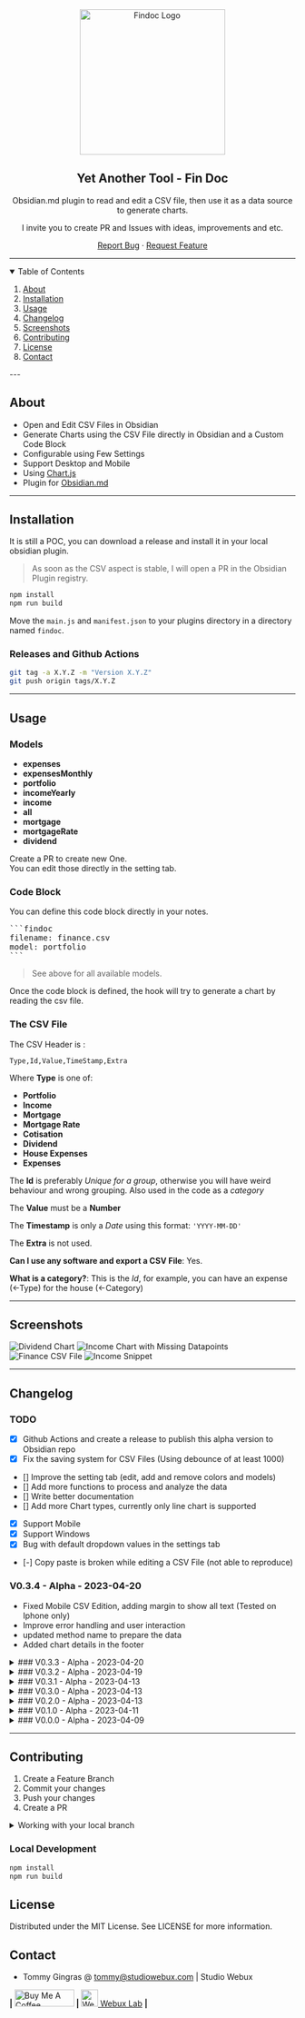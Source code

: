 <div align="center">

<img src="./docs/findoc-logo-256.png" alt="Findoc Logo" width="256">

<h2>Yet Another Tool - Fin Doc</h2>

<p>Obsidian.md plugin to read and edit a CSV file, then use it as a data source to generate charts.</p>
<p>I invite you to create PR and Issues with ideas, improvements and etc.</p>

<p align="center">
  <a href="https://github.com/yet-another-tool/obsidian-findoc/issues">Report Bug</a>
  ·
  <a href="https://github.com/yet-another-tool/obsidian-findoc/issues">Request Feature</a>
</p>
</div>

---

<details open="open">
  <summary>Table of Contents</summary>
  <ol>
    <li>
      <a href="#about">About</a>
    </li>
    <li><a href="#installation">Installation</a></li>
    <li>
      <a href="#usage">Usage</a>
    </li>
    <li><a href="#changelog">Changelog</a></li>
    <li><a href="#screenshots">Screenshots</a></li>
    <li><a href="#contributing">Contributing</a></li>
    <li><a href="#license">License</a></li>
    <li><a href="#contact">Contact</a></li>
  </ol>
</details>
---

## About

-   Open and Edit CSV Files in Obsidian
-   Generate Charts using the CSV File directly in Obsidian and a Custom Code Block
-   Configurable using Few Settings
-   Support Desktop and Mobile
-   Using [Chart.js](https://www.chartjs.org)
-   Plugin for [Obsidian.md](https://obsidian.md)

---

## Installation

It is still a POC, you can download a release and install it in your local obsidian plugin.

> As soon as the CSV aspect is stable, I will open a PR in the Obsidian Plugin registry.

```bash
npm install
npm run build
```

Move the `main.js` and `manifest.json` to your plugins directory in a directory named `findoc`.

### Releases and Github Actions

```bash
git tag -a X.Y.Z -m "Version X.Y.Z"
git push origin tags/X.Y.Z
```

---

## Usage

### Models

-   **expenses**
-   **expensesMonthly**
-   **portfolio**
-   **incomeYearly**
-   **income**
-   **all**
-   **mortgage**
-   **mortgageRate**
-   **dividend**

Create a PR to create new One.  
You can edit those directly in the setting tab.

### Code Block

You can define this code block directly in your notes.

<pre>
```findoc
filename: finance.csv
model: portfolio
```
</pre>

> See above for all available models.

Once the code block is defined, the hook will try to generate a chart by reading the csv file.

### The CSV File

The CSV Header is :

```csv
Type,Id,Value,TimeStamp,Extra
```

Where **Type** is one of:

-   **Portfolio**
-   **Income**
-   **Mortgage**
-   **Mortgage Rate**
-   **Cotisation**
-   **Dividend**
-   **House Expenses**
-   **Expenses**

The **Id** is preferably _Unique for a group_, otherwise you will have weird behaviour and wrong grouping. Also used in the code as a _category_

The **Value** must be a **Number**

The **Timestamp** is only a _Date_ using this format: `'YYYY-MM-DD'`

The **Extra** is not used.

**Can I use any software and export a CSV File**: Yes.

**What is a category?**: This is the _Id_, for example, you can have an expense (<-Type) for the house (<-Category)

---

## Screenshots

![Dividend Chart](./docs/DividendChart.png)
![Income Chart with Missing Datapoints](./docs/IncomeChartMissingData.png)
![Finance CSV File](./docs/FinanceCSV.png)
![Income Snippet](./docs/IncomeSnippet.png)

---

## Changelog

### TODO

-   [x] Github Actions and create a release to publish this alpha version to Obsidian repo
-   [x] Fix the saving system for CSV Files (Using debounce of at least 1000)
-   [] Improve the setting tab (edit, add and remove colors and models)
-   [] Add more functions to process and analyze the data
-   [] Write better documentation
-   [] Add more Chart types, currently only line chart is supported
-   [x] Support Mobile
-   [x] Support Windows
-   [x] Bug with default dropdown values in the settings tab
-   [-] Copy paste is broken while editing a CSV File (not able to reproduce)

### V0.3.4 - Alpha - 2023-04-20

-   Fixed Mobile CSV Edition, adding margin to show all text (Tested on Iphone only)
-   Improve error handling and user interaction
-   updated method name to prepare the data
-   Added chart details in the footer

<details>
  <summary>### V0.3.3 - Alpha - 2023-04-20</summary>

-   Fixed mobile support
-   Fixed dropdown current value selection

</details>

<details>
  <summary>### V0.3.2 - Alpha - 2023-04-19</summary>

-   Added new Methods to prepare the chart
-   Filter per types instead of categories
-   ISSUE Found: **Not Fixed**. Saw saving issues while copy pasting row in the CSV File

</details>

<details>
  <summary>### V0.3.1 - Alpha - 2023-04-13</summary>

-   Added Windows Support

</details>

<details>
  <summary>### V0.3.0 - Alpha - 2023-04-13</summary>

-   Added Mobile Support

</details>

<details>
  <summary>### V0.2.0 - Alpha - 2023-04-13</summary>

-   Added new type: `Expenses`
-   Started to switch the typescript `any` to correct types
-   Moving code to smaller files
-   Added Github Action Pipeline
-   The debounce seems to be better using this implementation (Still backup your file often)
-   Handle data type to show proper symbol
-   bug fixes
-   Handling invalid CSV lines
-   Handling empty lines

</details>

<details>
  <summary>### V0.1.0 - Alpha - 2023-04-11</summary>

-   Refactor code
-   Added configuration using Obsidian Settings
-   Added screenshots
-   Fix few bugs
-   Specifying default values and test them
-   Fix few issues with the inline CSV file. (Backup your file often !)
-   There still a bug regarding the saving system, I had to find a dirty workaround.

</details>

<details>
  <summary>### V0.0.0 - Alpha - 2023-04-09</summary>

-   Open and Edit CSV Files in Obsidian
-   Generate Charts in Obsidian
-   Provided few models to see financial progress

</details>

---

## Contributing

1. Create a Feature Branch
2. Commit your changes
3. Push your changes
4. Create a PR

<details>
<summary>Working with your local branch</summary>

**Branch Checkout:**

```bash
git checkout -b <feature|fix|release|chore|hotfix>/prefix-name
```

> Your branch name must starts with [feature|fix|release|chore|hotfix] and use a / before the name;
> Use hyphens as separator;
> The prefix correspond to your Kanban tool id (e.g. abc-123)

**Keep your branch synced:**

```bash
git fetch origin
git rebase origin/master
```

**Commit your changes:**

```bash
git add .
git commit -m "<feat|ci|test|docs|build|chore|style|refactor|perf|BREAKING CHANGE>: commit message"
```

> Follow this convention commitlint for your commit message structure

**Push your changes:**

```bash
git push origin <feature|fix|release|chore|hotfix>/prefix-name
```

**Examples:**

```bash
git checkout -b release/v1.15.5
git checkout -b feature/abc-123-something-awesome
git checkout -b hotfix/abc-432-something-bad-to-fix
```

```bash
git commit -m "docs: added awesome documentation"
git commit -m "feat: added new feature"
git commit -m "test: added tests"
```

</details>

### Local Development

```bash
npm install
npm run build
```

## License

Distributed under the MIT License. See LICENSE for more information.

## Contact

-   Tommy Gingras @ tommy@studiowebux.com | Studio Webux

<div>
<b> | </b>
<a href="https://www.buymeacoffee.com/studiowebux" target="_blank"
      ><img
        src="https://cdn.buymeacoffee.com/buttons/v2/default-yellow.png"
        alt="Buy Me A Coffee"
        style="height: 30px !important; width: 105px !important"
/></a>
<b> | </b>
<a href="https://webuxlab.com" target="_blank"
      ><img
        src="https://webuxlab-static.s3.ca-central-1.amazonaws.com/logoAmpoule.svg"
        alt="Webux Logo"
        style="height: 30px !important"
/> Webux Lab</a>
<b> | </b>
</div>
